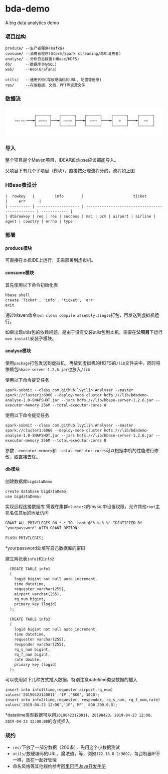 # bda-demo
A big data analytics demo

### 项目结构
```text
produce/ --生产者程序(Kafka)
consume/ --消费者程序(Storm/Spark streaming/单机消费者)
analyse/ --分析日志数据(HBase/HDFS)
db/      --数据库(MySQL)
web/     --Web(Grafana)

utils/   --通用代码(存放硬编码的URL, 配置等信息)
res/     --存放数据，文档，PPT等资源文件
```

### 数据流
![模块](res/module.png)

### 导入
整个项目是个Maven项目，IDEA和Eclipse应该都能导入。

父项目下有几个子项目（模块），直接按处理流程分的，流程如上图

### HBase表设计
```text
|  rowkey   |         info        |                      ticket                     |     err      |
| --------- | ------------------- | ----------------------------------------------- | ------------ |
| dt&rowkey | req | res | success | mac | pcm | airport | airline | agent | country | errno | type |

```

### 部署
#### produce模块
可直接在本机IDE上运行，无需部署到虚拟机。
#### consume模块
首先使用以下命令初始化表
```shell
hbase shell
create 'Ticket', 'info', 'ticket', 'err'
exit
```
通过Maven命令`mvn clean compile assembly:single`打包，再发送到虚拟机运行。

如果出现utils包的依赖问题，是由于没有安装utils包到本机，需要在**父项目**下运行`mvn install`安装子模块。
#### analyse模块
使用`package`打包发送到虚拟机，再放到虚拟机的HDFS的`/lib`文件夹中，同时将依赖包`hbase-server-1.2.6.jar`也放入`/lib`

使用以下命令提交任务
```shell
spark-submit --class com.github.lvyilin.Analyser --master spark://cluster1:6066 --deploy-mode cluster hdfs:///lib/bdademo-analyse-1.0-SNAPSHOT.jar --jars hdfs:///lib/hbase-server-1.2.6.jar --executor-memory 256M --total-executor-cores 8
```

使用以下命令提交任务
```shell
spark-submit --class com.github.lvyilin.Analyser --master spark://cluster1:6066 --deploy-mode cluster hdfs:///lib/bdademo-analyse-1.0-SNAPSHOT.jar --jars hdfs:///lib/hbase-server-1.2.6.jar --executor-memory 256M --total-executor-cores 8
```
参数`--executor-memory`和`--total-executor-cores`可以根据本机的性能进行修改，或直接去除。

#### db模块
创建数据库`bigdataDemo`
```mysql
create database bigdataDemo;
use bigdataDemo;
```

实现远程连接数据库
需要在集群`cluster2`的mysql中设置权限，允许其他`root`主机名任意ip的地址访问
```mysql
GRANT ALL PRIVILEGES ON *.* TO 'root'@'%.%.%.%' IDENTIFIED BY 'yourpassword' WITH GRANT OPTION;

FLUSH PRIVILEGES;
```
*yourpassword处填写自己数据库的密码

建立两张表`info1`和`info2`
```mysql
  CREATE TABLE info1
  (
    logid bigint not null auto_increment,
    time datetime,
    requester varchar(255),
    airport varchar(255),
    rq_num bigint,
    primary key (logid)
  );
  
  CREATE TABLE info2
  (
    logid bigint not null auto_increment,
    time datetime,
    requester varchar(255),
    responder varchar(255),
    rq_s_num bigint,
    rq_f_num bigint,
    rate double,
    primary key (logid)
  );
```

可以使用如下几种方式插入数据，特别注意datetime类型数据的插入
```mysql
insert into info1(time,requester,airport,rq_num) values('20190423120011','1P','BKG', 1020);
insert into info2(time,requester, responder, rq_s_num, rq_f_num,rate) values('2019-04-23 12:00','1P','MF', 800,200,0.8);
```
*datatime类型数据可以用`20190423120011`、`20190423`、`2019-04-23 12:00`、`2019-04-23 12:00:00`的方式插入
### 规约
- `res/`下放了一部分数据（200条），先用这个小数据测试
- `utils/`放硬编码的URL，魔法值，等，例如`172.18.0.2:9092`，每台机器IP不一样，放在一起好管理
- 命名风格等其他规约参考[阿里巴巴Java开发手册](https://github.com/alibaba/p3c/blob/master/阿里巴巴Java开发手册（详尽版）.pdf)
